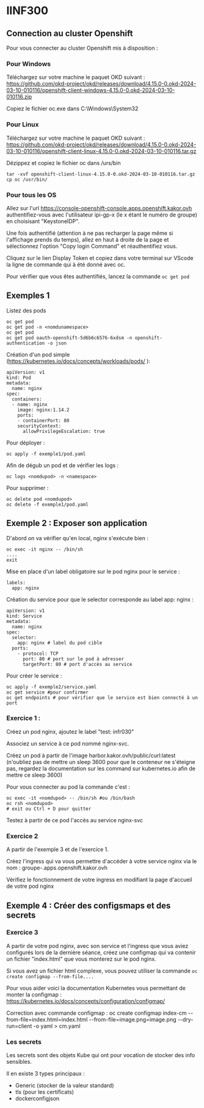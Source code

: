 # IINF300
## Connection au cluster Openshift
Pour vous connecter au cluster Openshift mis à disposition : 

### Pour Windows

Téléchargez sur votre machine le paquet OKD suivant : 
https://github.com/okd-project/okd/releases/download/4.15.0-0.okd-2024-03-10-010116/openshift-client-windows-4.15.0-0.okd-2024-03-10-010116.zip

Copiez le fichier oc.exe dans C:\Windows\System32

### Pour Linux 
Téléchargez sur votre machine le paquet OKD suivant : 
https://github.com/okd-project/okd/releases/download/4.15.0-0.okd-2024-03-10-010116/openshift-client-linux-4.15.0-0.okd-2024-03-10-010116.tar.gz

Dézippez et copiez le fichier oc dans /urs/bin
```
tar -xvf openshift-client-linux-4.15.0-0.okd-2024-03-10-010116.tar.gz
cp oc /usr/bin/
```

### Pour tous les OS

Allez sur l'url https://console-openshift-console.apps.openshift.kakor.ovh authentifiez-vous avec l'utilisateur ipi-gp-x (le x étant le numéro de groupe) en choisisant "KeystoneIDP".

Une fois authentifié (attention à ne pas recharger la page même si l'affichage prends du temps), allez en haut à droite de la page et sélectionnez l'option "Copy login Command" et réauthentifiez vous. 

Cliquez sur le lien Display Token et copiez dans votre terminal sur VScode la ligne de commande qui à été donné avec oc. 

Pour vérifier que vous êtes authentifiés, lancez la commande ```oc get pod```

## Exemples 1

Listez des pods
```
oc get pod 
oc get pod -n <nomdunamespace>
oc get pod
oc get pod oauth-openshift-5d6b6c6576-6xdsm -n openshift-authentication -o json 
```
Création d'un pod simple (https://kubernetes.io/docs/concepts/workloads/pods/ ):

```
apiVersion: v1
kind: Pod
metadata:
  name: nginx
spec:
  containers:
  - name: nginx
    image: nginx:1.14.2
    ports:
    - containerPort: 80
    securityContext:
      allowPrivilegeEscalation: true
```

Pour déployer :
```
oc apply -f exemple1/pod.yaml
```

Afin de dégub un pod et de vérifier les logs :

```
oc logs <nomdupod> -n <namespace>
```

Pour supprimer :
```
oc delete pod <nomdupod>
oc delete -f exemple1/pod.yaml
```

## Exemple 2 : Exposer son application 

D'abord on va vérifier qu'en local, nginx s'exécute bien :

```
oc exec -it nginx -- /bin/sh 
....
exit
```

Mise en place d'un label obligatoire sur le pod nginx pour le service :
```
labels:
  app: nginx
```

Création du service pour que le selector corresponde au label app: nginx :

```
apiVersion: v1
kind: Service
metadata:
  name: nginx
spec:
  selector:
    app: nginx # label du pod cible
  ports:
    - protocol: TCP
      port: 80 # port sur le pod à adresser
      targetPort: 80 # port d'accès au service
```
Pour créer le service :
```
oc apply -f exemple2/service.yaml
oc get service #pour confirmer
oc get endpoints # pour vérifier que le service est bien connecté à un port
```
### Exercice 1 :
Créez un pod nginx, ajoutez le label "test: infr030" 

Associez un service à ce pod nommé nginx-svc. 

Créez un pod à partir de l'image harbor.kakor.ovh/public/curl:latest 
(n'oubliez pas de mettre un sleep 3600 pour que le conteneur ne s'éteigne pas, regardez la documentation sur les command sur kubernetes.io afin de mettre ce sleep 3600)

Pour vous connecter au pod la commande c'est :
```
oc exec -it <nomdupod> -- /bin/sh #ou /bin/bash
oc rsh <nomdupod>
# exit ou Ctrl + D pour quitter
```
Testez à partir de ce pod l'accès au service nginx-svc

### Exercice 2

A partir de l'exemple 3 et de l'exercice 1.

Créez l'ingress qui va vous permettre d'accéder à votre service nginx via le nom :
groupe-<numerodevotregroupe>.apps.openshift.kakor.ovh

Vérifiez le fonctionnement de votre ingress en modifiant la page d'accueil de votre pod nginx

## Exemple 4 : Créer des configsmaps et des secrets

### Exercice 3

A partir de votre pod nginx, avec son service et l'ingress que vous aviez configurés lors de la dernière séance, créez une configmap qui va contenir un fichier "index.html" que vous monterez sur le pod nginx. 

Si vous avez un fichier html complexe, vous pouvez utiliser la commande ```oc create configmap --from-file....```

Pour vous aider voici la documentation Kubernetes vous permettant de monter la configmap :
https://kubernetes.io/docs/concepts/configuration/configmap/

Correction avec commande configmap :
oc create configmap index-cm --from-file=index.html=index.html --from-file=image.png=image.png --dry-run=client -o yaml > cm.yaml

### Les secrets

Les secrets sont des objets Kube qui ont pour vocation de stocker des info sensibles. 

Il en existe 3 types principaux :
- Generic (stocker de la valeur standard)
- tls (pour les certificats)
- dockerconfigjson